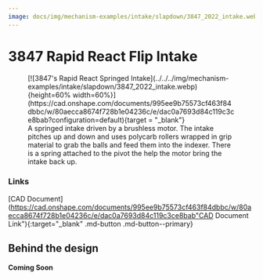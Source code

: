 ```yaml
---
image: docs/img/mechanism-examples/intake/slapdown/3847_2022_intake.webp
---
```


# 3847 Rapid React Flip Intake

<figure markdown="span">
[![3847's Rapid React Springed Intake](../../../img/mechanism-examples/intake/slapdown/3847_2022_intake.webp){height=60% width=60%}](https://cad.onshape.com/documents/995ee9b75573cf463f84dbbc/w/80aecca8674f728b1e04236c/e/dac0a7693d84c119c3ce8bab?configuration=default){target = "_blank"}
<figcaption>A springed intake driven by a brushless motor. The intake pitches up and down and uses polycarb rollers wrapped in grip material to grab the balls and feed them into the indexer. There is a spring attached to the pivot the help the motor bring the intake back up.</figcaption>
</figure>

### Links

[CAD Document](https://cad.onshape.com/documents/995ee9b75573cf463f84dbbc/w/80aecca8674f728b1e04236c/e/dac0a7693d84c119c3ce8bab"CAD Document Link"){:target="_blank" .md-button .md-button--primary}

## Behind the design

**Coming Soon**